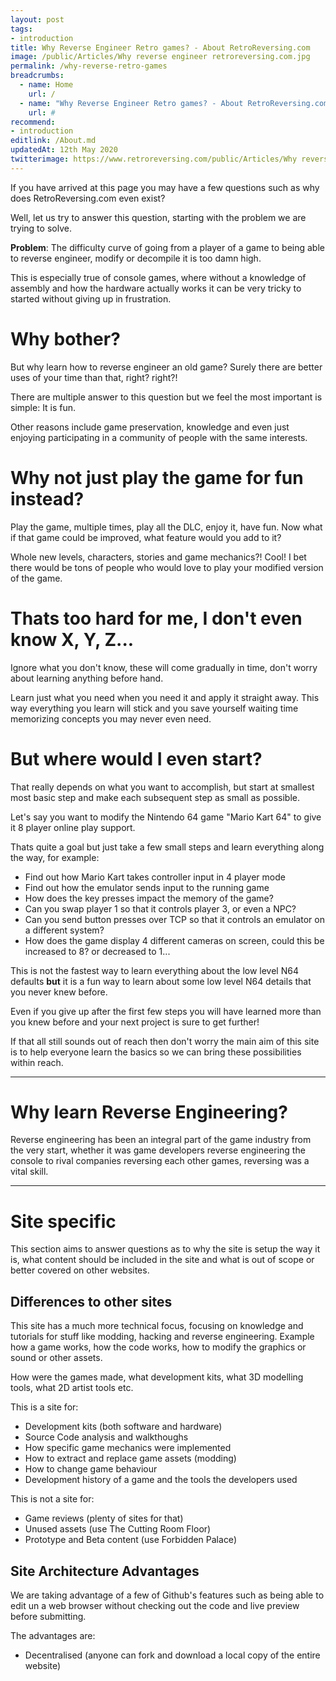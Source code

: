 ```yaml
---
layout: post
tags: 
- introduction
title: Why Reverse Engineer Retro games? - About RetroReversing.com
image: /public/Articles/Why reverse engineer retroreversing.com.jpg
permalink: /why-reverse-retro-games
breadcrumbs:
  - name: Home
    url: /
  - name: "Why Reverse Engineer Retro games? - About RetroReversing.com"
    url: #
recommend: 
- introduction
editlink: /About.md
updatedAt: 12th May 2020
twitterimage: https://www.retroreversing.com/public/Articles/Why reverse engineer retroreversing.com.jpg
---
```


If you have arrived at this page you may have a few questions such as why does RetroReversing.com even exist?

Well, let us try to answer this question, starting with the problem we are trying to solve.

**Problem**: The difficulty curve of going from a player of a game to being able to reverse engineer, modify or decompile it is too damn high.

This is especially true of console games, where without a knowledge of assembly and how the hardware actually works it can be very tricky to started without giving up in frustration.

# Why bother?
But why learn how to reverse engineer an old game? Surely there are better uses of your time than that, right? right?!

There are multiple answer to this question but we feel the most important is simple: It is fun.

Other reasons include game preservation, knowledge and even just enjoying participating in a community of people with the same interests.

# Why not just play the game for fun instead?
Play the game, multiple times, play all the DLC, enjoy it, have fun. Now what if that game could be improved, what feature would you add to it? 

Whole new levels, characters, stories and game mechanics?! Cool! I bet there would be tons of people who would love to play your modified version of the game.

# Thats too hard for me, I don't even know X, Y, Z...
Ignore what you don't know, these will come gradually in time, don't worry about learning anything before hand. 

Learn just what you need when you need it and apply it straight away. This way everything you learn will stick and you save yourself waiting time memorizing concepts you may never even need.

# But where would I even start?
That really depends on what you want to accomplish, but start at smallest most basic step and make each subsequent step as small as possible.

Let's say you want to modify the Nintendo 64 game "Mario Kart 64" to give it 8 player online play support. 

Thats quite a goal but just take a few small steps and learn everything along the way, for example:
* Find out how Mario Kart takes controller input in 4 player mode
* Find out how the emulator sends input to the running game
* How does the key presses impact the memory of the game?
* Can you swap player 1 so that it controls player 3, or even a NPC?
* Can you send button presses over TCP so that it controls an emulator on a different system?
* How does the game display 4 different cameras on screen, could this be increased to 8? or decreased to 1...

This is not the fastest way to learn everything about the low level N64 defaults **but** it is a fun way to learn about some low level N64 details that you never knew before.

Even if you give up after the first few steps you will have learned more than you knew before and your next project is sure to get further!

If that all still sounds out of reach then don't worry the main aim of this site is to help everyone learn the basics so we can bring these possibilities within reach.

---
# Why learn Reverse Engineering?
Reverse engineering has been an integral part of the game industry from the very start, whether it was game developers reverse engineering the console to rival companies reversing each other games, reversing was a vital skill.

---
# Site specific
This section aims to answer questions as to why the site is setup the way it is, what content should be included in the site and what is out of scope or better covered on other websites.

## Differences to other sites
This site has a much more technical focus, focusing on knowledge and tutorials for stuff like modding, hacking and reverse engineering. Example how a game works, how the code works, how to modify the graphics or sound or other assets.

How were the games made, what development kits, what 3D modelling tools, what 2D artist tools etc.

This is a site for:
* Development kits (both software and hardware)
* Source Code analysis and walkthoughs
* How specific game mechanics were implemented
* How to extract and replace game assets (modding)
* How to change game behaviour
* Development history of a game and the tools the developers used

This is not a site for:
* Game reviews (plenty of sites for that)
* Unused assets (use The Cutting Room Floor)
* Prototype and Beta content (use Forbidden Palace)


## Site Architecture Advantages
We are taking advantage of a few of Github's features such as being able to edit un a web browser without checking out the code and live preview before submitting.

The advantages are:
* Decentralised (anyone can fork and download a local copy of the entire website)
